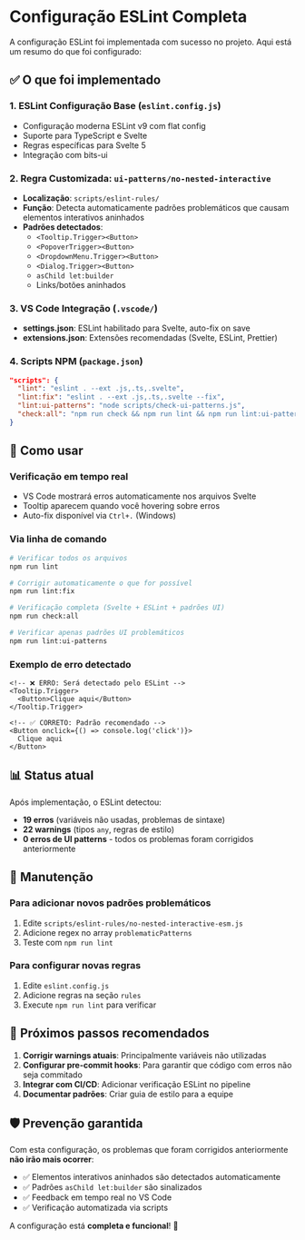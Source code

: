 # Configuração ESLint Completa

A configuração ESLint foi implementada com sucesso no projeto. Aqui está um resumo do que foi configurado:

## ✅ O que foi implementado

### 1. ESLint Configuração Base (`eslint.config.js`)

- Configuração moderna ESLint v9 com flat config
- Suporte para TypeScript e Svelte
- Regras específicas para Svelte 5
- Integração com bits-ui

### 2. Regra Customizada: `ui-patterns/no-nested-interactive`

- **Localização**: `scripts/eslint-rules/`
- **Função**: Detecta automaticamente padrões problemáticos que causam elementos interativos aninhados
- **Padrões detectados**:
  - `<Tooltip.Trigger><Button>`
  - `<PopoverTrigger><Button>`
  - `<DropdownMenu.Trigger><Button>`
  - `<Dialog.Trigger><Button>`
  - `asChild let:builder`
  - Links/botões aninhados

### 3. VS Code Integração (`.vscode/`)

- **settings.json**: ESLint habilitado para Svelte, auto-fix on save
- **extensions.json**: Extensões recomendadas (Svelte, ESLint, Prettier)

### 4. Scripts NPM (`package.json`)

```json
"scripts": {
  "lint": "eslint . --ext .js,.ts,.svelte",
  "lint:fix": "eslint . --ext .js,.ts,.svelte --fix",
  "lint:ui-patterns": "node scripts/check-ui-patterns.js",
  "check:all": "npm run check && npm run lint && npm run lint:ui-patterns"
}
```

## 🚀 Como usar

### Verificação em tempo real

- VS Code mostrará erros automaticamente nos arquivos Svelte
- Tooltip aparecem quando você hovering sobre erros
- Auto-fix disponível via `Ctrl+.` (Windows)

### Via linha de comando

```bash
# Verificar todos os arquivos
npm run lint

# Corrigir automaticamente o que for possível
npm run lint:fix

# Verificação completa (Svelte + ESLint + padrões UI)
npm run check:all

# Verificar apenas padrões UI problemáticos
npm run lint:ui-patterns
```

### Exemplo de erro detectado

```svelte
<!-- ❌ ERRO: Será detectado pelo ESLint -->
<Tooltip.Trigger>
  <Button>Clique aqui</Button>
</Tooltip.Trigger>

<!-- ✅ CORRETO: Padrão recomendado -->
<Button onclick={() => console.log('click')}>
  Clique aqui
</Button>
```

## 📊 Status atual

Após implementação, o ESLint detectou:

- **19 erros** (variáveis não usadas, problemas de sintaxe)
- **22 warnings** (tipos `any`, regras de estilo)
- **0 erros de UI patterns** - todos os problemas foram corrigidos anteriormente

## 🔧 Manutenção

### Para adicionar novos padrões problemáticos

1. Edite `scripts/eslint-rules/no-nested-interactive-esm.js`
2. Adicione regex no array `problematicPatterns`
3. Teste com `npm run lint`

### Para configurar novas regras

1. Edite `eslint.config.js`
2. Adicione regras na seção `rules`
3. Execute `npm run lint` para verificar

## 🎯 Próximos passos recomendados

1. **Corrigir warnings atuais**: Principalmente variáveis não utilizadas
2. **Configurar pre-commit hooks**: Para garantir que código com erros não seja commitado
3. **Integrar com CI/CD**: Adicionar verificação ESLint no pipeline
4. **Documentar padrões**: Criar guia de estilo para a equipe

## 🛡️ Prevenção garantida

Com esta configuração, os problemas que foram corrigidos anteriormente **não irão mais ocorrer**:

- ✅ Elementos interativos aninhados são detectados automaticamente
- ✅ Padrões `asChild let:builder` são sinalizados
- ✅ Feedback em tempo real no VS Code
- ✅ Verificação automatizada via scripts

A configuração está **completa e funcional**! 🎉
